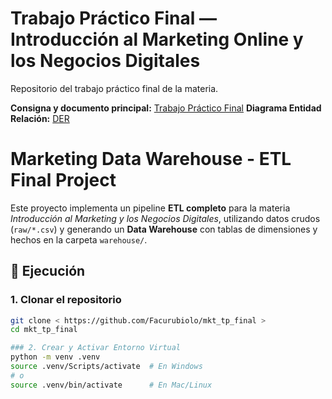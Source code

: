 # Trabajo Práctico Final — Introducción al Marketing Online y los Negocios Digitales

Repositorio del trabajo práctico final de la materia.

**Consigna y documento principal:** [Trabajo Práctico Final](https://docs.google.com/document/d/15RNP3FVqLjO4jzh80AAkK6mUR5DOLqPxLjQxqvdzrYg/edit?usp=sharing)
**Diagrama Entidad Relación:** [DER](./assets/DER.png)

# Marketing Data Warehouse - ETL Final Project

Este proyecto implementa un pipeline **ETL completo** para la materia *Introducción al Marketing y los Negocios Digitales*, utilizando datos crudos (`raw/*.csv`) y generando un **Data Warehouse** con tablas de dimensiones y hechos en la carpeta `warehouse/`.

## 🚀 Ejecución

### 1. Clonar el repositorio
```bash
git clone < https://github.com/Facurubiolo/mkt_tp_final >
cd mkt_tp_final

### 2. Crear y Activar Entorno Virtual
python -m venv .venv
source .venv/Scripts/activate  # En Windows
# o
source .venv/bin/activate      # En Mac/Linux
